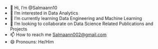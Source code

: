- 👋 Hi, I’m @Salmaann10
- 👀 I’m interested in Data Analytics 
- 🌱 I’m currently learning Data Engineering and Machine Learning 
- 💞️ I’m looking to collaborate on Data Science Related Publications and Projects 
- 📫 How to reach me Salmaann002@gmail.com
- 😄 Pronouns: He/Him
  

<!---
Salmaann10/Salmaann10 is a ✨ special ✨ repository because its `README.md` (this file) appears on your GitHub profile.
You can click the Preview link to take a look at your changes.
--->
